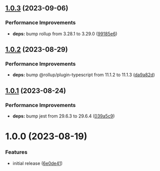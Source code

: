## [1.0.3](https://github.com/grandom-library/mt19937/compare/v1.0.2...v1.0.3) (2023-09-06)


### Performance Improvements

* **deps:** bump rollup from 3.28.1 to 3.29.0 ([99185e6](https://github.com/grandom-library/mt19937/commit/99185e675f3614be0b3aa4fe25519769c670cf70))

## [1.0.2](https://github.com/grandom-library/mt19937/compare/v1.0.1...v1.0.2) (2023-08-29)


### Performance Improvements

* **deps:** bump @rollup/plugin-typescript from 11.1.2 to 11.1.3 ([da9a82d](https://github.com/grandom-library/mt19937/commit/da9a82d2df8195c2ddae4efe866e6127e7bfff0f))

## [1.0.1](https://github.com/grandom-library/mt19937/compare/v1.0.0...v1.0.1) (2023-08-24)


### Performance Improvements

* **deps:** bump jest from 29.6.3 to 29.6.4 ([039a5c9](https://github.com/grandom-library/mt19937/commit/039a5c9c89ad53814f05e1d39a3a5e0fac39f5f4))

# 1.0.0 (2023-08-19)


### Features

* initial release ([6e0de41](https://github.com/grandom-library/mt19937/commit/6e0de414acefbe38f5f8f3e093495cf9ca0817c9))
